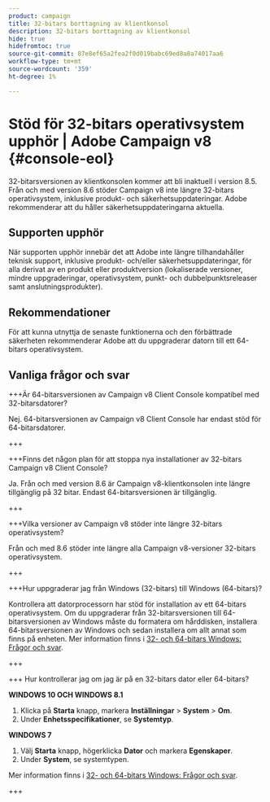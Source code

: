 ```yaml
---
product: campaign
title: 32-bitars borttagning av klientkonsol
description: 32-bitars borttagning av klientkonsol
hide: true
hidefromtoc: true
source-git-commit: 87e8ef65a2fea2f0d019babc69ed8a8a74017aa6
workflow-type: tm+mt
source-wordcount: '359'
ht-degree: 1%

---
```


# Stöd för 32-bitars operativsystem upphör | Adobe Campaign v8 {#console-eol}

32-bitarsversionen av klientkonsolen kommer att bli inaktuell i version 8.5. Från och med version 8.6 stöder Campaign v8 inte längre 32-bitars operativsystem, inklusive produkt- och säkerhetsuppdateringar. Adobe rekommenderar att du håller säkerhetsuppdateringarna aktuella.

## Supporten upphör

När supporten upphör innebär det att Adobe inte längre tillhandahåller teknisk support, inklusive produkt- och/eller säkerhetsuppdateringar, för alla derivat av en produkt eller produktversion (lokaliserade versioner, mindre uppgraderingar, operativsystem, punkt- och dubbelpunktsreleaser samt anslutningsprodukter).

## Rekommendationer

För att kunna utnyttja de senaste funktionerna och den förbättrade säkerheten rekommenderar Adobe att du uppgraderar datorn till ett 64-bitars operativsystem.

## Vanliga frågor och svar

+++Är 64-bitarsversionen av Campaign v8 Client Console kompatibel med 32-bitarsdatorer?

Nej. 64-bitarsversionen av Campaign v8 Client Console har endast stöd för 64-bitarsdatorer.

+++

+++Finns det någon plan för att stoppa nya installationer av 32-bitars Campaign v8 Client Console?

Ja. Från och med version 8.6 är Campaign v8-klientkonsolen inte längre tillgänglig på 32 bitar. Endast 64-bitarsversionen är tillgänglig.

+++

+++Vilka versioner av Campaign v8 stöder inte längre 32-bitars operativsystem?

Från och med 8.6 stöder inte längre alla Campaign v8-versioner 32-bitars operativsystem.

+++

+++Hur uppgraderar jag från Windows (32-bitars) till Windows (64-bitars)?

Kontrollera att datorprocessorn har stöd för installation av ett 64-bitars operativsystem. Om du uppgraderar från 32-bitarsversionen till 64-bitarsversionen av Windows måste du formatera om hårddisken, installera 64-bitarsversionen av Windows och sedan installera om allt annat som finns på enheten. Mer information finns i [32- och 64-bitars Windows: Frågor och svar](https://support.microsoft.com/en-us/windows/32-bit-and-64-bit-windows-frequently-asked-questions-c6ca9541-8dce-4d48-0415-94a3faa2e13d).

+++

+++ Hur kontrollerar jag om jag är på en 32-bitars dator eller 64-bitars?

**WINDOWS 10 OCH WINDOWS 8.1**

1. Klicka på **Starta** knapp, markera **Inställningar** > **System** > **Om**.
1. Under **Enhetsspecifikationer**, se **Systemtyp**.

**WINDOWS 7**
1. Välj **Starta** knapp, högerklicka **Dator** och markera **Egenskaper**.
1. Under **System**, se systemtypen.

Mer information finns i [32- och 64-bitars Windows: Frågor och svar](https://support.microsoft.com/en-us/windows/32-bit-and-64-bit-windows-frequently-asked-questions-c6ca9541-8dce-4d48-0415-94a3faa2e13d).

+++